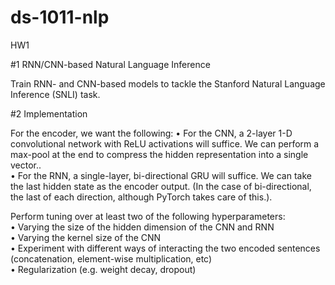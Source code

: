 # ds-1011-nlp
HW1

#1 RNN/CNN-based Natural Language Inference

Train RNN- and CNN-based models to tackle the Stanford Natural Language Inference (SNLI) task.

#2 Implementation

For the encoder, we want the following:
• For the CNN, a 2-layer 1-D convolutional network with ReLU activations will suffice. We can perform a max-pool at the end to compress the hidden representation into a single vector..<br />
• For the RNN, a single-layer, bi-directional GRU will suffice. We can take the last hidden state as the encoder output. (In the case of bi-directional, the last of each direction, although PyTorch takes care of this.).<br />


Perform tuning over at least two of the following hyperparameters:<br />
• Varying the size of the hidden dimension of the CNN and RNN<br />
• Varying the kernel size of the CNN<br />
• Experiment with different ways of interacting the two encoded sentences<br />
(concatenation, element-wise multiplication, etc)<br />
• Regularization (e.g. weight decay, dropout)<br />
